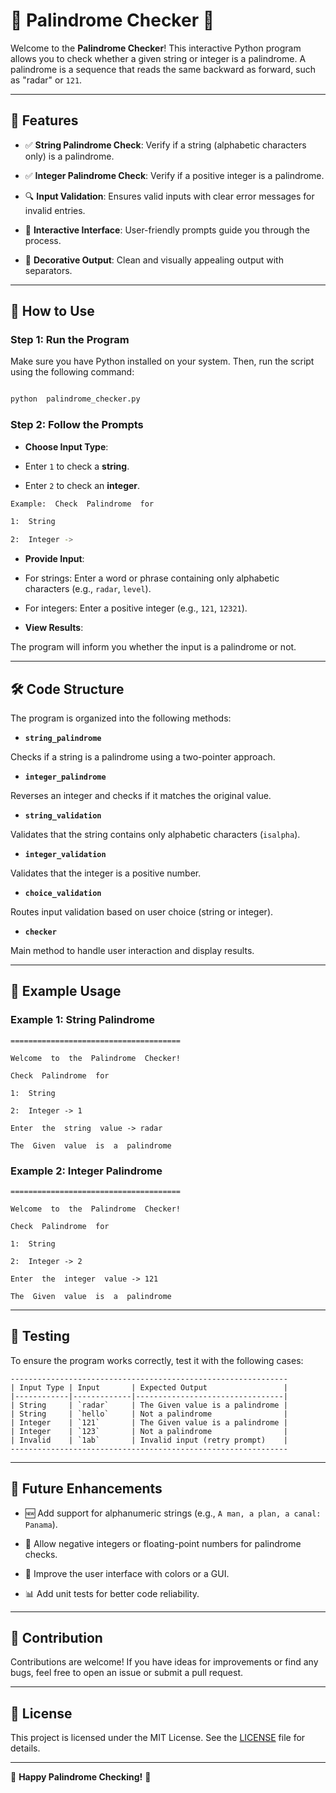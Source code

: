 # 🔄 Palindrome Checker 🔄

  

Welcome to the **Palindrome Checker**! This interactive Python program allows you to check whether a given string or integer is a palindrome. A palindrome is a sequence that reads the same backward as forward, such as "radar" or `121`.

  

---

  

## 🌟 Features

  

- ✅ **String Palindrome Check**: Verify if a string (alphabetic characters only) is a palindrome.

- ✅ **Integer Palindrome Check**: Verify if a positive integer is a palindrome.

- 🔍 **Input Validation**: Ensures valid inputs with clear error messages for invalid entries.

- 💬 **Interactive Interface**: User-friendly prompts guide you through the process.

- 🎨 **Decorative Output**: Clean and visually appealing output with separators.

  

---

  

## 🚀 How to Use

  

### Step 1: Run the Program

Make sure you have Python installed on your system. Then, run the script using the following command:

  

```bash

python  palindrome_checker.py

  ```
  

### Step 2: Follow the Prompts

  

-  **Choose  Input  Type**:

-  Enter  `1`  to  check  a  **string**.

-  Enter  `2`  to  check  an  **integer**.

  
```bash
Example:  Check  Palindrome  for

1:  String

2:  Integer ->
```
  
 
-  **Provide  Input**:

-  For  strings:  Enter  a  word  or  phrase  containing  only  alphabetic  characters (e.g., `radar`,  `level`).

-  For  integers:  Enter  a  positive  integer (e.g., `121`,  `12321`).

  

-  **View  Results**:

The  program  will  inform  you  whether  the  input  is  a  palindrome  or  not.

  
  

---

  

## 🛠️ Code Structure

  

The  program  is  organized  into  the  following  methods:

  

-  **`string_palindrome`**

Checks  if  a  string  is  a  palindrome  using  a  two-pointer  approach.

  

-  **`integer_palindrome`**

Reverses  an  integer  and  checks  if  it  matches  the  original  value.

  

-  **`string_validation`**

Validates  that  the  string  contains  only  alphabetic  characters (`isalpha`).

  

-  **`integer_validation`**

Validates  that  the  integer  is  a  positive  number.

  

-  **`choice_validation`**

Routes  input  validation  based  on  user  choice (string or  integer).

  

-  **`checker`**

Main  method  to  handle  user  interaction  and  display  results.

  

---

  

## 📝 Example Usage

  

### Example 1: String Palindrome

```
======================================

Welcome  to  the  Palindrome  Checker!

Check  Palindrome  for

1:  String

2:  Integer -> 1

Enter  the  string  value -> radar

The  Given  value  is  a  palindrome

  ```
  

### Example 2: Integer Palindrome

```
======================================

Welcome  to  the  Palindrome  Checker!

Check  Palindrome  for

1:  String

2:  Integer -> 2

Enter  the  integer  value -> 121

The  Given  value  is  a  palindrome
```
  
  

---

  

## 🧪 Testing

  

To  ensure  the  program  works  correctly,  test  it  with  the  following  cases:
```
--------------------------------------------------------------
| Input Type | Input       | Expected Output                 |
|------------|-------------|---------------------------------|
| String     | `radar`     | The Given value is a palindrome |
| String     | `hello`     | Not a palindrome                |
| Integer    | `121`       | The Given value is a palindrome |
| Integer    | `123`       | Not a palindrome                |
| Invalid    | `1ab`       | Invalid input (retry prompt)    |
--------------------------------------------------------------
  ```

---

  

## 🌱 Future Enhancements

  

-  🆕  Add  support  for  alphanumeric  strings (e.g., `A man, a plan, a canal: Panama`).

-  🔄  Allow  negative  integers  or  floating-point  numbers  for  palindrome  checks.

-  🎨  Improve  the  user  interface  with  colors  or  a  GUI.

-  📊  Add  unit  tests  for  better  code  reliability.

  

---

  

## 🤝 Contribution

  

Contributions  are  welcome!  If  you  have  ideas  for  improvements  or  find  any  bugs,  feel  free  to  open  an  issue  or  submit  a  pull  request.

  

---

  

## 📄 License

  

This  project  is  licensed  under  the  MIT  License.  See  the [LICENSE](LICENSE) file for details.

  

---

  

🎉  **Happy  Palindrome  Checking!**  🎉
